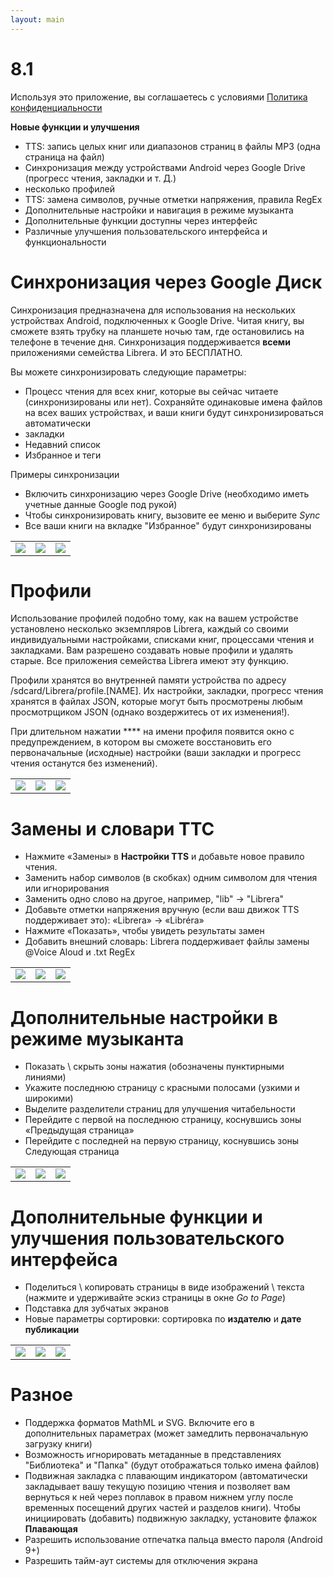 ```yaml
---
layout: main
---
```


# 8.1

Используя это приложение, вы соглашаетесь с условиями [Политика конфиденциальности](/PrivacyPolicy/ru)

**Новые функции и улучшения**

* TTS: запись целых книг или диапазонов страниц в файлы MP3 (одна страница на файл)
* Синхронизация между устройствами Android через Google Drive (прогресс чтения, закладки и т. Д.)
* несколько профилей
* TTS: замена символов, ручные отметки напряжения, правила RegEx
* Дополнительные настройки и навигация в режиме музыканта
* Дополнительные функции доступны через интерфейс
* Различные улучшения пользовательского интерфейса и функциональности

# Синхронизация через Google Диск

Синхронизация предназначена для использования на нескольких устройствах Android, подключенных к Google Drive. Читая книгу, вы сможете взять трубку на планшете ночью там, где остановились на телефоне в течение дня. Синхронизация поддерживается **всеми** приложениями семейства Librera. И это БЕСПЛАТНО.

Вы можете синхронизировать следующие параметры:

* Процесс чтения для всех книг, которые вы сейчас читаете (синхронизированы или нет). Сохраняйте одинаковые имена файлов на всех ваших устройствах, и ваши книги будут синхронизироваться автоматически
* закладки
* Недавний список
* Избранное и теги

Примеры синхронизации

* Включить синхронизацию через Google Drive (необходимо иметь учетные данные Google под рукой)
* Чтобы синхронизировать книгу, вызовите ее меню и выберите _Sync_
* Все ваши книги на вкладке &quot;Избранное&quot; будут синхронизированы

||||
|-|-|-|
|![](1.png)|![](3.png)|![](2.png)|
 
 
# Профили

Использование профилей подобно тому, как на вашем устройстве установлено несколько экземпляров Librera, каждый со своими индивидуальными настройками, списками книг, процессами чтения и закладками. Вам разрешено создавать новые профили и удалять старые. Все приложения семейства Librera имеют эту функцию.

Профили хранятся во внутренней памяти устройства по адресу /sdcard/Librera/profile.[NAME]. Их настройки, закладки, прогресс чтения хранятся в файлах JSON, которые могут быть просмотрены любым просмотрщиком JSON (однако воздержитесь от их изменения!).

При длительном нажатии **** на имени профиля появится окно с предупреждением, в котором вы сможете восстановить его первоначальные (исходные) настройки (ваши закладки и прогресс чтения останутся без изменений).

||||
|-|-|-|
|![](4.png)|![](5.png)|![](6.png)|

# Замены и словари ТТС

* Нажмите «Замены» в **Настройки TTS** и добавьте новое правило чтения.
* Заменить набор символов (в скобках) одним символом для чтения или игнорирования
* Заменить одно слово на другое, например, &quot;lib&quot; -&gt; &quot;Librera&quot;
* Добавьте отметки напряжения вручную (если ваш движок TTS поддерживает это): «Librera» -&gt; «Libréra»
* Нажмите «Показать», чтобы увидеть результаты замен
* Добавить внешний словарь: Librera поддерживает файлы замены @Voice Aloud и .txt RegEx

||||
|-|-|-|
|![](7.png)|![](8.png)|![](9.png)|

# Дополнительные настройки в режиме музыканта

* Показать \ скрыть зоны нажатия (обозначены пунктирными линиями)
* Укажите последнюю страницу с красными полосами (узкими и широкими)
* Выделите разделители страниц для улучшения читабельности
* Перейдите с первой на последнюю страницу, коснувшись зоны «Предыдущая страница»
* Перейдите с последней на первую страницу, коснувшись зоны Следующая страница

||||
|-|-|-|
|![](10.png)|![](11.png)|![](12.png)|

# Дополнительные функции и улучшения пользовательского интерфейса

* Поделиться \ копировать страницы в виде изображений \ текста (нажмите и удерживайте эскиз страницы в окне _Go to Page_)
* Подставка для зубчатых экранов
* Новые параметры сортировки: сортировка по **издателю** и **дате публикации**

||||
|-|-|-|
|![](13.png)|![](14.png)|![](15.png)|

# Разное

* Поддержка форматов MathML и SVG. Включите его в дополнительных параметрах (может замедлить первоначальную загрузку книги)
* Возможность игнорировать метаданные в представлениях &quot;Библиотека&quot; и &quot;Папка&quot; (будут отображаться только имена файлов)
* Подвижная закладка с плавающим индикатором (автоматически закладывает вашу текущую позицию чтения и позволяет вам вернуться к ней через поплавок в правом нижнем углу после временных посещений других частей и разделов книги). Чтобы инициировать (добавить) подвижную закладку, установите флажок **Плавающая**
* Разрешить использование отпечатка пальца вместо пароля (Android 9+)
* Разрешить тайм-аут системы для отключения экрана


